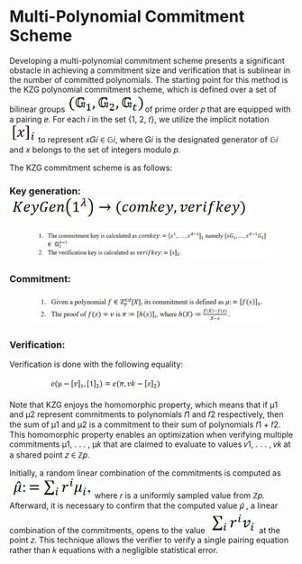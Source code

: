 # Multi-Polynomial Commitment Scheme

Developing a multi-polynomial commitment scheme presents a significant obstacle in achieving a commitment size and verification that is sublinear in the number of committed polynomials. The starting point for this method is the KZG polynomial commitment scheme, which is defined over a set of bilinear groups <img src="../../.gitbook/assets/image (67).png" alt="" data-size="line">of prime order 𝑝 that are equipped with a pairing 𝑒. For each 𝑖 in the set {1, 2, 𝑡}, we utilize the implicit notation <img src="../../.gitbook/assets/image (53) (1).png" alt="" data-size="line"> to represent 𝑥𝐺𝑖 ∈ 𝔾𝑖, where 𝐺𝑖 is the designated generator of 𝔾𝑖 and 𝑥 belongs to the set of integers modulo 𝑝.

The KZG commitment scheme is as follows:

### Key generation: <img src="../../.gitbook/assets/image (46).png" alt="" data-size="line">

<figure><img src="../../.gitbook/assets/image (1) (1).png" alt="" width="563"><figcaption></figcaption></figure>

### Commitment:

<figure><img src="../../.gitbook/assets/image (7) (1).png" alt="" width="563"><figcaption></figcaption></figure>

### Verification:

Verification is done with the following equality:

<figure><img src="../../.gitbook/assets/image (34).png" alt="" width="261"><figcaption></figcaption></figure>

Note that KZG enjoys the homomorphic property, which means that if μ1 and μ2 represent commitments to polynomials 𝑓1 and 𝑓2 respectively, then the sum of μ1 and μ2 is a commitment to their sum of polynomials 𝑓1 + 𝑓2. This homomorphic property enables an optimization when verifying multiple commitments μ1, . . . , μ𝑘 that are claimed to evaluate to values 𝑣1, . . . , 𝑣𝑘 at a shared point 𝑧 ∈ ℤ𝑝.

Initially, a random linear combination of the commitments is computed as <img src="../../.gitbook/assets/image (64).png" alt="" data-size="line"> where 𝑟 is a uniformly sampled value from ℤ𝑝. Afterward, it is necessary to confirm that the computed value 𝜇̂ , a linear combination of the commitments, opens to the value <img src="../../.gitbook/assets/image (69).png" alt="" data-size="line"> at the point 𝑧. This technique allows the verifier to verify a single pairing equation rather than 𝑘 equations with a negligible statistical error.
